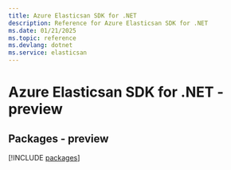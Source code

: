 ```yaml
---
title: Azure Elasticsan SDK for .NET
description: Reference for Azure Elasticsan SDK for .NET
ms.date: 01/21/2025
ms.topic: reference
ms.devlang: dotnet
ms.service: elasticsan
---
```

# Azure Elasticsan SDK for .NET - preview
## Packages - preview
[!INCLUDE [packages](elasticsan-index.md)]